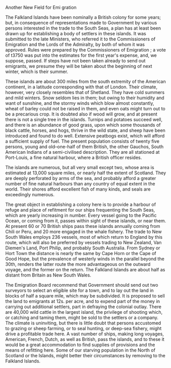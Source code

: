   Another New Field for Emi gration  The Falkland Islands have been nominally a British colony for some years; but, in consequence of representations made to Government by various persons interested in the trade to the South Seas, a plan has at least been drawn up for establishing a body of settlers in these islands. It was submitted to the late Ministers, who referred it to the Commissioners of Emigration and the Lords of the Admiralty, by both of whom it was approved. Rules were prepared by the Commissioners of Emigration ; a vote of t3750 was put into the estimates for the first year's expense, and, we suppose, passed. If steps have not been taken already to send out emigrants, we presume they will be taken about the beginning of next winter, which is their summer.  These islands are about 300 miles from the south extremity of the American continent, in a latitude corresponding with that of London. Their climate, however, very closely resembles that of Shetland. They have cold summers and mild winters. Snow seldom lies in them; but owing to their humidity and want of sunshine, and the stormy winds which blow almost constantly, wheat of barley could not be raised in them, and even oats might turn out to be a precarious crop. It is doubted also if wood will grow, and at present there is not a single tree in the islands. Turnips and potatoes succeed well, and there is an abundance of good grass, upon which some thousands of black cattle, horses, and hogs, thrive in the wild state, and sheep have been introduced and found to do well. Extensive peatbogs exist, which will afford a sufficient supply of fuel. The present population consists of twenty five persons, young and old–one-half of them British, the other Gauchos, South American Indians of a semi-civilised description. They are all stationed at Port-Louis, a fine natural harbour, where a British officer resides.  The islands are numerous, but all very small except two, whose area is estimated at 13,000 square miles, or nearly half the extent of Scotland. They are deeply perforated by arms of the sea, and probably afford a greater number of fine natural harbours than any country of equal extent in the world. Their shores afford excellent fish of many kinds, and seals are exceedingly numerous.  The great object in establishing a colony here is to provide a harbour of refuge and place of refitment for our ships frequenting the South Seas, which are yearly increasing in number. Every vessel going to the Pacific Ocean, or coming from it, passes within sight of these islands, or near them. At present 60 or 70 British ships pass these islands annually coming from Chili or Peru, and 20 more engaged in the whale fishery. The trade to New South Wales employs 236 vessels, most of which return to England by this route, which will also be preferred by vessels trading to New Zealand, Van Diemen's Land, Port Philip, and probably South Australia. From Sydney or Hort Town the distance is nearly the same by Cape Horn or the Cape of Good Hope, but the prevalence of westerly winds in the parallel beyond the 30th, renders the latter route the more advantageous on the outward voyage, and the former on the return. The Falkland Islands are about half as distant from Britain as New South Wales.  The Emigration Board recommend that Government should send out two surveyors to select an eligible site for a town, and to lay out the land in blocks of half a square mile, which may be subdivided. It is proposed to sell the land to emigrants at 12s. per acre, and to expend part of the money in carrying out additional settlers, part in defraying the colonial outlay. There are 40,000 wild cattle in the largest island, the privilege of shooting which, or catching and taming them, might be sold to the settlers or a company. The climate is uninviting, but there is little doubt that persons accustomed to grazing or sheep farming, or to seal hunting, or deep-sea fishery, might drive a profitable trade here. A vast number of ships, making long voyages, American, French, Dutch, as well as British, pass the islands, and to these it would be a great accommodation to find supplies of provisions and the means of refitting here. Some of our starving population in the North of Scotland or the Islands, might better their circumstances by removing to the Falkland Islands.  